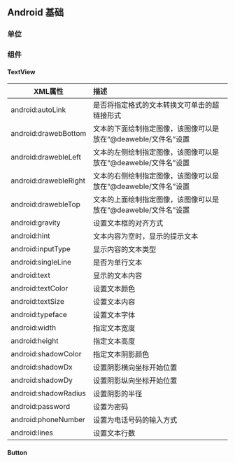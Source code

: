 ## Android 基础

### 单位



### 组件

#### TextView

| XML属性               | 描述                                                         |
| --------------------- | :----------------------------------------------------------- |
| android:autoLink      | 是否将指定格式的文本转换文可单击的超链接形式                 |
| android:drawebBottom  | 文本的下面绘制指定图像，该图像可以是放在“@deaweble/文件名”设置 |
| android:drawebleLeft  | 文本的左侧绘制指定图像，该图像可以是放在“@deaweble/文件名”设置 |
| android:drawebleRight | 文本的右侧绘制指定图像，该图像可以是放在“@deaweble/文件名”设置 |
| android:drawebleTop   | 文本的上面绘制指定图像，该图像可以是放在“@deaweble/文件名”设置 |
| android:gravity       | 设置文本框的对齐方式                                         |
| android:hint          | 文本内容为空时，显示的提示文本                               |
| android:inputType     | 显示内容的文本类型                                           |
| android:singleLine    | 是否为单行文本                                               |
| android:text          | 显示的文本内容                                               |
| android:textColor     | 设置文本颜色                                                 |
| android:textSize      | 设置文本内容                                                 |
| android:typeface      | 设置文本字体                                                 |
| android:width         | 指定文本宽度                                                 |
| android:height        | 指定文本高度                                                 |
| android:shadowColor   | 指定文本阴影颜色                                             |
| android:shadowDx      | 设置阴影横向坐标开始位置                                     |
| android:shadowDy      | 设置阴影纵向坐标开始位置                                     |
| android:shadowRadius  | 设置阴影的半径                                               |
| android:password      | 设置为密码                                                   |
| android:phoneNumber   | 设置为电话号码的输入方式                                     |
| android:lines         | 设置文本行数                                                 |

#### Button


